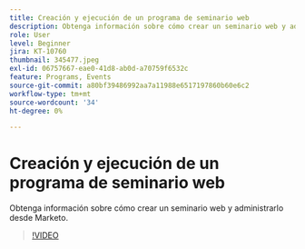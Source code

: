 ```yaml
---
title: Creación y ejecución de un programa de seminario web
description: Obtenga información sobre cómo crear un seminario web y administrarlo desde Marketo.
role: User
level: Beginner
jira: KT-10760
thumbnail: 345477.jpeg
exl-id: 06757667-eae0-41d8-ab0d-a70759f6532c
feature: Programs, Events
source-git-commit: a80bf39486992aa7a11988e6517197860b60e6c2
workflow-type: tm+mt
source-wordcount: '34'
ht-degree: 0%

---
```


# Creación y ejecución de un programa de seminario web

Obtenga información sobre cómo crear un seminario web y administrarlo desde Marketo.

>[!VIDEO](https://video.tv.adobe.com/v/345477/?quality=12&learn=on)
